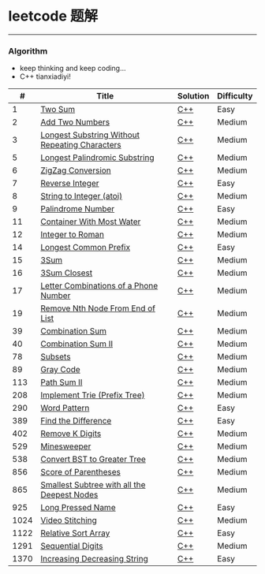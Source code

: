 # leetcode 题解
-----

### Algorithm
- keep thinking and keep coding...
- C++ tianxiadiyi!

| # | Title | Solution | Difficulty |
|---| ----- | -------- | ---------- |
|1|[Two Sum](https://leetcode-cn.com/problems/two-sum/) | [C++](TwoSum.cpp)|Easy|
|2|[Add Two Numbers](https://leetcode-cn.com/problems/add-two-numbers/) | [C++](AddTwoNumbers.cpp)|Medium|
|3|[Longest Substring Without Repeating Characters](https://leetcode-cn.com/problems/longest-substring-without-repeating-characters/) | [C++](LongestSubstringWithoutRepeatingCharacters.cpp)|Medium|
|5|[Longest Palindromic Substring](https://leetcode-cn.com/problems/longest-palindromic-substring/) | [C++](LongestPalindromicSubstring.cpp)|Medium|
|6|[ZigZag Conversion](https://leetcode-cn.com/problems/zigzag-conversion/) | [C++](ZigzagConversion.cpp)|Medium|
|7|[Reverse Integer](https://leetcode-cn.com/problems/reverse-integer/) | [C++](ReverseInteger.cpp)|Easy|
|8|[String to Integer (atoi)](https://leetcode-cn.com/problems/string-to-integer-atoi/) | [C++](StringToIntegerAtoi.cpp)|Medium|
|9|[Palindrome Number](https://leetcode-cn.com/problems/palindrome-number/) | [C++](PalindromeNumber.cpp)|Easy|
|11|[Container With Most Water](https://leetcode-cn.com/problems/container-with-most-water/) | [C++](ContainerWithMostWater.cpp)|Medium|
|12|[Integer to Roman](https://leetcode-cn.com/problems/integer-to-roman/) | [C++](IntegerToRoman.cpp)|Medium|
|14|[Longest Common Prefix](https://leetcode-cn.com/problems/longest-common-prefix/) | [C++](LongestCommonPrefix.cpp)|Easy|
|15|[3Sum](https://leetcode-cn.com/problems/3sum/) | [C++](3sum.cpp)|Medium|
|16|[3Sum Closest](https://leetcode-cn.com/problems/3sum-closest/) | [C++](3sumClosest.cpp)|Medium|
|17|[Letter Combinations of a Phone Number](https://leetcode-cn.com/problems/letter-combinations-of-a-phone-number/) | [C++](LetterCombinationsOfAPhoneNumber.cpp)|Medium|
|19|[Remove Nth Node From End of List](https://leetcode-cn.com/problems/remove-nth-node-from-end-of-list/) | [C++](RemoveNthNodeFromEndOfList.cpp)|Medium|
|39|[Combination Sum](https://leetcode-cn.com/problems/combination-sum/) | [C++](CombinationSum.cpp)|Medium|
|40|[Combination Sum II](https://leetcode-cn.com/problems/combination-sum-ii/) | [C++](CombinationSumIi.cpp)|Medium|
|78|[Subsets](https://leetcode-cn.com/problems/subsets/) | [C++](Subsets.cpp)|Medium|
|89|[Gray Code](https://leetcode-cn.com/problems/gray-code/) | [C++](GrayCode.cpp)|Medium|
|113|[Path Sum II](https://leetcode-cn.com/problems/path-sum-ii/) | [C++](PathSumIi.cpp)|Medium|
|208|[Implement Trie (Prefix Tree)](https://leetcode-cn.com/problems/implement-trie-prefix-tree/) | [C++](ImplementTriePrefixTree.cpp)|Medium|
|290|[Word Pattern](https://leetcode-cn.com/problems/word-pattern/) | [C++](WordPattern.cpp)|Easy|
|389|[Find the Difference](https://leetcode-cn.com/problems/find-the-difference/submissions/) | [C++](FindTheDifference.cpp)|Easy|
|402|[Remove K Digits](https://leetcode-cn.com/problems/remove-k-digits/) | [C++](RemoveKDigits.cpp)|Medium|
|529|[Minesweeper](https://leetcode-cn.com/problems/minesweeper/) | [C++](Minesweeper.cpp)|Medium|
|538|[Convert BST to Greater Tree](https://leetcode-cn.com/problems/convert-bst-to-greater-tree/) | [C++](ConvertBstToGreaterTree.cpp)|Medium|
|856|[Score of Parentheses](https://leetcode-cn.com/problems/score-of-parentheses/) | [C++](ScoreOfParentheses.cpp)|Medium|
|865|[Smallest Subtree with all the Deepest Nodes](https://leetcode-cn.com/problems/smallest-subtree-with-all-the-deepest-nodes/) | [C++](SmallestSubtreeWithAllTheDeepestNodes.cpp)|Medium|
|925|[Long Pressed Name](https://leetcode-cn.com/problems/long-pressed-name/) | [C++](LongPressedName.cpp)|Easy|
|1024|[Video Stitching](https://leetcode-cn.com/problems/video-stitching/) | [C++](VideoStitching.cpp)|Medium|
|1122|[Relative Sort Array](https://leetcode-cn.com/problems/relative-sort-array/) | [C++](RelativeSortArray.cpp)|Easy|
|1291|[Sequential Digits](https://leetcode-cn.com/problems/sequential-digits/) | [C++](SequentialDigits.cpp)|Medium|
|1370|[Increasing Decreasing String](https://leetcode-cn.com/problems/increasing-decreasing-string/) | [C++](IncreasingDecreasingString.cpp)|Easy|
